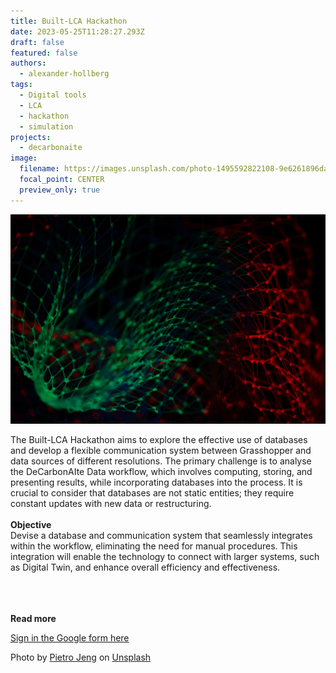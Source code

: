 ```yaml
---
title: Built-LCA Hackathon
date: 2023-05-25T11:28:27.293Z
draft: false
featured: false
authors:
  - alexander-hollberg
tags:
  - Digital tools
  - LCA
  - hackathon
  - simulation
projects:
  - decarbonaite
image:
  filename: https://images.unsplash.com/photo-1495592822108-9e6261896da8?ixlib=rb-4.0.3&ixid=M3wxMjA3fDB8MHxwaG90by1wYWdlfHx8fGVufDB8fHx8fA%3D%3D&auto=format&fit=crop&w=3870&q=80
  focal_point: CENTER
  preview_only: true
---
```

![](pietro-jeng-n6b49ltx7nm-unsplash.jpg)

The Built-LCA Hackathon aims to explore the effective use of databases and develop a flexible communication system between Grasshopper and data sources of different resolutions. The primary challenge is to analyse the DeCarbonAIte Data workflow, which involves computing, storing, and presenting results, while incorporating databases into the process. It is crucial to consider that databases are not static entities; they require constant updates with new data or restructuring.\
\
**Objective**\
Devise a database and communication system that seamlessly integrates within the workflow, eliminating the need for manual procedures. This integration will enable the technology to connect with larger systems, such as Digital Twin, and enhance overall efficiency and effectiveness.

\
<br> </br>
<strong> Read more </strong>

[Sign in the Google form here](https://docs.google.com/forms/d/e/1FAIpQLSfstKMqQGwVxIqz0MY2DmjuPCElby3jpxTgW9Pl53HkTFGrUw/viewform)

<!--StartFragment-->

Photo by [Pietro Jeng](https://unsplash.com/@pietrozj?utm_source=unsplash&utm_medium=referral&utm_content=creditCopyText) on [Unsplash](https://unsplash.com/es/fotos/n6B49lTx7NM?utm_source=unsplash&utm_medium=referral&utm_content=creditCopyText)

<!--EndFragment-->
